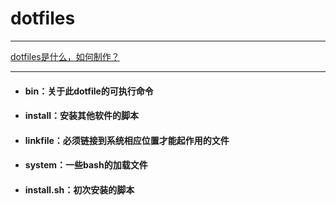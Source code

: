 # dotfiles

****
[dotfiles是什么，如何制作？](https://medium.com/@webprolific/getting-started-with-dotfiles-43c3602fd789)

****
- #### bin：关于此dotfile的可执行命令
- #### install：安装其他软件的脚本
- #### linkfile：必须链接到系统相应位置才能起作用的文件
- #### system：一些bash的加载文件
- #### install.sh：初次安装的脚本
